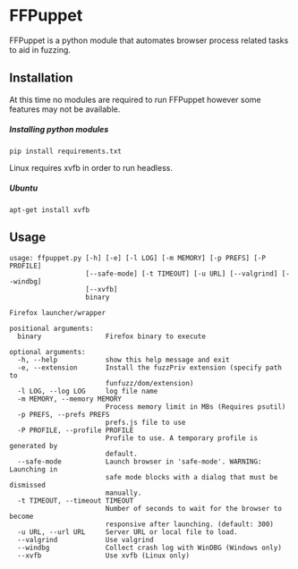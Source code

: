 FFPuppet
=======

FFPuppet is a python module that automates browser process related tasks to aid in fuzzing.

Installation
------------

At this time no modules are required to run FFPuppet however some features may not be available.

##### Installing python modules
  
    pip install requirements.txt

Linux requires xvfb in order to run headless.

##### Ubuntu

    apt-get install xvfb


Usage
-----
```
usage: ffpuppet.py [-h] [-e] [-l LOG] [-m MEMORY] [-p PREFS] [-P PROFILE]
                   [--safe-mode] [-t TIMEOUT] [-u URL] [--valgrind] [--windbg]
                   [--xvfb]
                   binary

Firefox launcher/wrapper

positional arguments:
  binary                Firefox binary to execute

optional arguments:
  -h, --help            show this help message and exit
  -e, --extension       Install the fuzzPriv extension (specify path to
                        funfuzz/dom/extension)
  -l LOG, --log LOG     log file name
  -m MEMORY, --memory MEMORY
                        Process memory limit in MBs (Requires psutil)
  -p PREFS, --prefs PREFS
                        prefs.js file to use
  -P PROFILE, --profile PROFILE
                        Profile to use. A temporary profile is generated by
                        default.
  --safe-mode           Launch browser in 'safe-mode'. WARNING: Launching in
                        safe mode blocks with a dialog that must be dismissed
                        manually.
  -t TIMEOUT, --timeout TIMEOUT
                        Number of seconds to wait for the browser to become
                        responsive after launching. (default: 300)
  -u URL, --url URL     Server URL or local file to load.
  --valgrind            Use valgrind
  --windbg              Collect crash log with WinDBG (Windows only)
  --xvfb                Use xvfb (Linux only)
```
